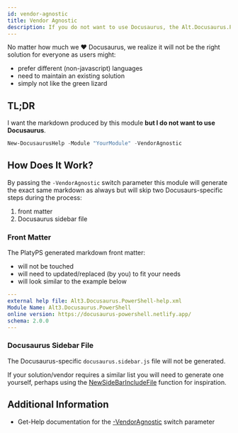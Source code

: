 ```yaml
---
id: vendor-agnostic
title: Vendor Agnostic
description: If you do not want to use Docusaurus, the Alt.Docusaurus.PowerShell module can also produce vendor agnostic output.
---
```


No matter how much we :heart: Docusaurus, we realize it will not be the right solution for everyone as users might:

- prefer different (non-javascript) languages
- need to maintain an existing solution
- simply not like the green lizard

## TL;DR

I want the markdown produced by this module **but I do not want to use Docusaurus**.

```powershell
New-DocusaurusHelp -Module "YourModule" -VendorAgnostic
```

## How Does It Work?

By passing the `-VendorAgnostic` switch parameter this module will generate the exact same
markdown as always but will skip two Docusaurs-specific steps during the process:

1. front matter
2. Docusaurus sidebar file

### Front Matter

The PlatyPS generated markdown front matter:

- will not be touched
- will need to updated/replaced (by you) to fit your needs
- will look similar to the example below

```yml
---
external help file: Alt3.Docusaurus.PowerShell-help.xml
Module Name: Alt3.Docusaurus.PowerShell
online version: https://docusaurus-powershell.netlify.app/
schema: 2.0.0
---
```

### Docusaurus Sidebar File

The Docusaurus-specific `docusaurus.sidebar.js` file will not be generated.

If your solution/vendor requires a similar list you will need to generate one yourself,
perhaps using the
[NewSideBarIncludeFile](https://github.com/alt3/Docusaurus.PowerShell/blob/main/Source/Private/NewSidebarIncludeFile.ps1)
function for inspiration.

## Additional Information

- Get-Help documentation for the [-VendorAgnostic](../commands/New-DocusaurusHelp#-vendoragnostic) switch parameter
